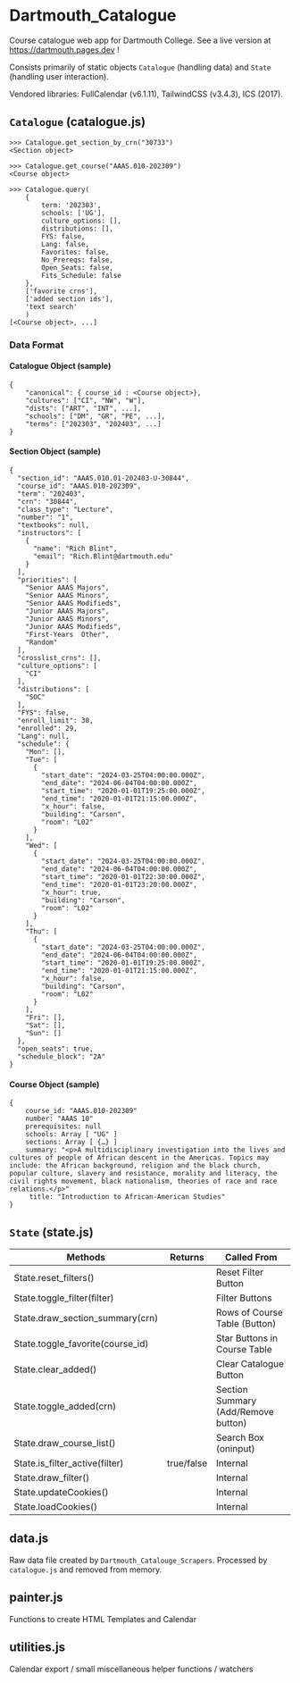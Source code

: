 # Dartmouth_Catalogue
Course catalogue web app for Dartmouth College. See a live version at https://dartmouth.pages.dev !

Consists primarily of static objects `Catalogue` (handling data) and `State` (handling user interaction).

Vendored libraries: FullCalendar (v6.1.11), TailwindCSS (v3.4.3), ICS (2017).

## `Catalogue` (catalogue.js)


```
>>> Catalogue.get_section_by_crn("30733")
<Section object>

>>> Catalogue.get_course("AAAS.010-202309")
<Course object>

>>> Catalogue.query(
    {
        term: '202303',
        schools: ['UG'],
        culture_options: [],
        distributions: [],
        FYS: false,
        Lang: false,
        Favorites: false,
        No_Prereqs: false,
        Open_Seats: false,
        Fits_Schedule: false
    },
    ['favorite crns'], 
    ['added section ids'],
    'text search'
    )
[<Course object>, ...]
```
### Data Format
#### Catalogue Object (sample)
```
{
    "canonical": { course_id : <Course object>},
    "cultures": ["CI", "NW", "W"],
    "dists": ["ART", "INT", ...],
    "schools": ["DM", "GR", "PE", ...],
    "terms": ["202303", "202403", ...]
}
```

#### Section Object (sample)

```
{
  "section_id": "AAAS.010.01-202403-U-30844",
  "course_id": "AAAS.010-202309",
  "term": "202403",
  "crn": "30844",
  "class_type": "Lecture",
  "number": "1",
  "textbooks": null,
  "instructors": [
    {
      "name": "Rich Blint",
      "email": "Rich.Blint@dartmouth.edu"
    }
  ],
  "priorities": [
    "Senior AAAS Majors",
    "Senior AAAS Minors",
    "Senior AAAS Modifieds",
    "Junior AAAS Majors",
    "Junior AAAS Minors",
    "Junior AAAS Modifieds",
    "First-Years  Other",
    "Random"
  ],
  "crosslist_crns": [],
  "culture_options": [
    "CI"
  ],
  "distributions": [
    "SOC"
  ],
  "FYS": false,
  "enroll_limit": 30,
  "enrolled": 29,
  "Lang": null,
  "schedule": {
    "Mon": [],
    "Tue": [
      {
        "start_date": "2024-03-25T04:00:00.000Z",
        "end_date": "2024-06-04T04:00:00.000Z",
        "start_time": "2020-01-01T19:25:00.000Z",
        "end_time": "2020-01-01T21:15:00.000Z",
        "x_hour": false,
        "building": "Carson",
        "room": "L02"
      }
    ],
    "Wed": [
      {
        "start_date": "2024-03-25T04:00:00.000Z",
        "end_date": "2024-06-04T04:00:00.000Z",
        "start_time": "2020-01-01T22:30:00.000Z",
        "end_time": "2020-01-01T23:20:00.000Z",
        "x_hour": true,
        "building": "Carson",
        "room": "L02"
      }
    ],
    "Thu": [
      {
        "start_date": "2024-03-25T04:00:00.000Z",
        "end_date": "2024-06-04T04:00:00.000Z",
        "start_time": "2020-01-01T19:25:00.000Z",
        "end_time": "2020-01-01T21:15:00.000Z",
        "x_hour": false,
        "building": "Carson",
        "room": "L02"
      }
    ],
    "Fri": [],
    "Sat": [],
    "Sun": []
  },
  "open_seats": true,
  "schedule_block": "2A"
}
```

#### Course Object (sample)

```
{
    course_id: "AAAS.010-202309"
    number: "AAAS 10"
​​​    prerequisites: null
​​​    schools: Array [ "UG" ]
​​​    sections: Array [ {…} ]
​    summary: "<p>A multidisciplinary investigation into the lives and cultures of people of African descent in the Americas. Topics may include: the African background, religion and the black church, popular culture, slavery and resistance, morality and literacy, the civil rights movement, black nationalism, theories of race and race relations.</p>"
​​​     title: "Introduction to African-American Studies"
}
```

## `State` (state.js)


| Methods| Returns|Called From|
|------|-------|---|
State.reset_filters() | | Reset Filter Button
State.toggle_filter(filter)| | Filter Buttons
State.draw_section_summary(crn)| | Rows of Course Table (Button)
State.toggle_favorite(course_id)||Star Buttons in Course Table
State.clear_added()| | Clear Catalogue Button
State.toggle_added(crn)| | Section Summary (Add/Remove button)
State.draw_course_list()| | Search Box (oninput)
State.is_filter_active(filter)| true/false|Internal
State.draw_filter()||Internal
State.updateCookies()||Internal
State.loadCookies()||Internal


## data.js
Raw data file created by `Dartmouth_Catalouge_Scrapers`. Processed by `catalogue.js` and removed from memory.

## painter.js

Functions to create HTML Templates and Calendar

## utilities.js

Calendar export / small miscellaneous helper functions / watchers
